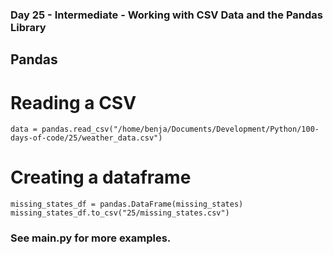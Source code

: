 ### Day 25 - Intermediate - Working with CSV Data and the Pandas Library

## Pandas

# Reading a CSV
    data = pandas.read_csv("/home/benja/Documents/Development/Python/100-days-of-code/25/weather_data.csv")

# Creating a dataframe

    missing_states_df = pandas.DataFrame(missing_states)
    missing_states_df.to_csv("25/missing_states.csv")

### See main.py for more examples.